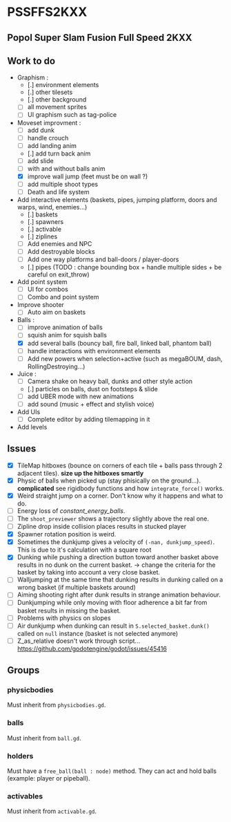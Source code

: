 # PSSFFS2KXX
Popol Super Slam Fusion Full Speed 2KXX
-----

## Work to do
* Graphism :
   - [.] environment elements
   - [.] other tilesets
   - [.] other background
   - [ ] all movement sprites
   - [ ] UI graphism such as tag-police
* Moveset improvment :
   - [ ] add dunk
   - [ ] handle crouch
   - [ ] add landing anim
   - [.] add turn back anim
   - [ ] add slide
   - [ ] with and without balls anim
   - [x] improve wall jump (feet must be on wall ?)
   - [ ] add multiple shoot types
   - [ ] Death and life system
* Add interactive elements (baskets, pipes, jumping platform, doors and warps, wind, enemies...)
   - [.] baskets
   - [.] spawners
   - [.] activable
   - [.] ziplines
   - [ ] Add enemies and NPC
   - [ ] Add destroyable blocks
   - [ ] Add one way platforms and ball-doors / player-doors
   - [.] pipes (TODO : change bounding box + handle multiple sides + be careful on exit_throw)
* Add point system
   - [ ] UI for combos
   - [ ] Combo and point system
* Improve shooter
   - [ ] Auto aim on baskets
* Balls :
   - [ ] improve animation of balls
   - [ ] squish anim for squish balls
   - [x] add several balls (bouncy ball, fire ball, linked ball, phantom ball)
   - [ ] handle interactions with environment elements
   - [ ] Add new powers when selection+active (such as megaBOUM, dash, RollingDestroying...)
* Juice :
   - [ ] Camera shake on heavy ball, dunks and other style action
   - [.] particles on balls, dust on footsteps & slide
   - [ ] add UBER mode with new animations
   - [ ] add sound (music + effect and stylish voice)
* Add UIs
   - [ ] Complete editor by adding tilemapping in it
* Add levels

## Issues
* [x] TileMap hitboxes (bounce on corners of each tile + balls pass through 2 adjacent tiles). **size up the hitboxes smartly**
* [x] Physic of balls when picked up (stay phisically on the ground...). **complicated** see rigidbody functions and how `integrate_force()` works.
* [x] Weird straight jump on a corner. Don't know why it happens and what to do.
* [ ] Energy loss of _constant_energy_balls_.
* [ ] The `shoot_previewer` shows a trajectory slightly above the real one.
* [ ] Zipline drop inside collision places results in stucked player
* [x] Spawner rotation position is weird.
* [x] Sometimes the dunkjump gives a velocity of `(-nan, dunkjump_speed)`. This is due to it's calculation with a square root
* [x] Dunking while pushing a direction button toward another basket above results in no dunk on the current basket. -> change the criteria for the basket by taking into account a very close basket.
* [ ] Walljumping at the same time that dunking results in dunking called on a wrong basket (if multiple baskets around)
* [ ] Aiming shooting right after dunk results in strange animation behaviour.
* [ ] Dunkjumping while only moving with floor adherence a bit far from basket results in missing the basket.
* [ ] Problems with physics on slopes
* [ ] Air dunkjump when dunking can result in `S.selected_basket.dunk()` called on `null` instance (basket is not selected anymore)
* [ ] Z_as_relative doesn't work through script... https://github.com/godotengine/godot/issues/45416

## Groups

### physicbodies
Must inherit from `physicbodies.gd`.

### balls
Must inherit from `ball.gd`.

### holders
Must have a `free_ball(ball : node)` method.
They can act and hold balls (example: player or pipeball).

### activables
Must inherit from `activable.gd`.
